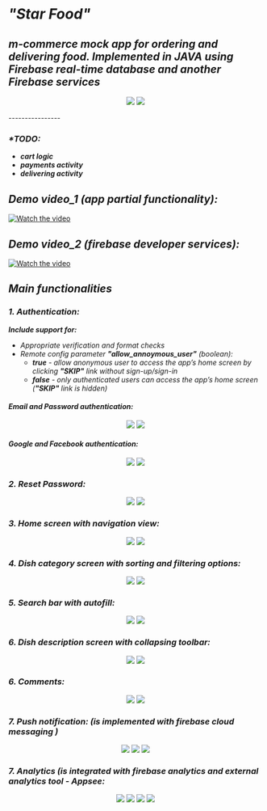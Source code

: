 # *"Star Food"*

## *m-commerce mock app for ordering and delivering food. Implemented in JAVA using Firebase real-time database and another Firebase services*

<p align="center">
  <img src="https://github.com/DimaKarpukhin/StarFoodApp/blob/master/screenshots/DB.jpg"/>
  <img src="https://github.com/DimaKarpukhin/StarFoodApp/blob/master/screenshots/splashScreen.jpg"/>
</p>
----------------

###  _*TODO:_
* ***cart logic***
* ***payments activity***
* ***delivering activity***

## _Demo video_1 (app partial functionality):_
  [![Watch the video](https://img.youtube.com/vi/D0brD3M8m7I/hqdefault.jpg)](https://youtu.be/D0brD3M8m7I)

## _Demo video_2 (firebase developer services):_
  [![Watch the video](https://img.youtube.com/vi/_HPWAmnItio/hqdefault.jpg)](https://youtu.be/_HPWAmnItio)


## *Main functionalities*

### *1. Authentication:*
***Include support for:***
* _Appropriate verification and format checks_
* _Remote config parameter **"_allow_annoymous_user_"** (boolean):_
  *  _**true** - allow anonymous user to access the app’s home screen by clicking **"SKIP"** link without sign-up/sign-in_
  * _**false** - only authenticated users can access the app’s home screen (**"SKIP"** link is hidden)_

#### _Email and Password authentication:_
<p align="center">
  <img src="https://github.com/DimaKarpukhin/StarFoodApp/blob/master/screenshots/authMailPswd.jpg"/>
  <img src="https://github.com/DimaKarpukhin/StarFoodApp/blob/master/screenshots/signUp.jpg"/>
</p>

#### _Google and Facebook authentication:_ 
<p align="center">
 <img src="https://github.com/DimaKarpukhin/StarFoodApp/blob/master/screenshots/authGoogle.jpg"/>
 <img src="https://github.com/DimaKarpukhin/StarFoodApp/blob/master/screenshots/authFaceBook.jpg"/>
</p>

### *2. Reset Password:* 
<p align="center">
  <img src="https://github.com/DimaKarpukhin/StarFoodApp/blob/master/screenshots/resetPswd.jpg"/>
  <img src="https://github.com/DimaKarpukhin/StarFoodApp/blob/master/screenshots/gotMailResetPswd.jpg"/>
</p>

### *3. Home screen with navigation view:*
<p align="center">
  <img src="https://github.com/DimaKarpukhin/StarFoodApp/blob/master/screenshots/homeScreen.jpg"/>
  <img src="https://github.com/DimaKarpukhin/StarFoodApp/blob/master/screenshots/homeNavView.jpg"/>
</p>

### *4. Dish category screen with sorting and filtering options:*
<p align="center">
  <img src="https://github.com/DimaKarpukhin/StarFoodApp/blob/master/screenshots/dishes.jpg"/>
  <img src="https://github.com/DimaKarpukhin/StarFoodApp/blob/master/screenshots/sortAndFilter.jpg"/>
</p>

### *5. Search bar with autofill:*
<p align="center">
  <img src="https://github.com/DimaKarpukhin/StarFoodApp/blob/master/screenshots/searchBar.jpg"/>
  <img src="https://github.com/DimaKarpukhin/StarFoodApp/blob/master/screenshots/searchResult.jpg"/>
</p>

### *6. Dish description screen with collapsing toolbar:*
<p align="center">
  <img src="https://github.com/DimaKarpukhin/StarFoodApp/blob/master/screenshots/dishDescription.jpg"/>
  <img src="https://github.com/DimaKarpukhin/StarFoodApp/blob/master/screenshots/dishCollapsToolbar.jpg"/>
</p>

### *6. Comments:*
<p align="center">
  <img src="https://github.com/DimaKarpukhin/StarFoodApp/blob/master/screenshots/commentsRead.jpg"/>
  <img src="https://github.com/DimaKarpukhin/StarFoodApp/blob/master/screenshots/commentsWrite.jpg"/>
</p>
 
 ### *7. Push notification: (is implemented with firebase cloud messaging )*
<p align="center">
  <img src="https://github.com/DimaKarpukhin/StarFoodApp/blob/master/screenshots/pushPromoPizza.jpg"/>
  <img src="https://github.com/DimaKarpukhin/StarFoodApp/blob/master/screenshots/promoChannels.jpg"/>
  <img src="https://github.com/DimaKarpukhin/StarFoodApp/blob/master/screenshots/pushPromoBurger.jpg"/>
</p>

 ### *7. Analytics (is integrated with firebase analytics and external analytics tool - Appsee:*
<p align="center">
  <img src="https://github.com/DimaKarpukhin/StarFoodApp/blob/master/screenshots/appseeEvents.jpg"/>
  <img src="https://github.com/DimaKarpukhin/StarFoodApp/blob/master/screenshots/appseeDishChoice.jpg"/>
  <img src="https://github.com/DimaKarpukhin/StarFoodApp/blob/master/screenshots/appseeFoodCatChoice.jpg"/>
  <img src="https://github.com/DimaKarpukhin/StarFoodApp/blob/master/screenshots/appseePerchase.jpg"/>
</p>
 
 

